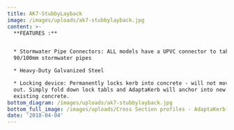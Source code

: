 ```yaml
---
title: AK7-StubbyLayback
image: /images/uploads/ak7-stubbylayback.jpg
content: >-
  **FEATURES :**


  * Stormwater Pipe Connectors: ALL models have a UPVC connector to take either
  90/100mm stormwater pipes

  * Heavy-Duty Galvanized Steel

  * Locking device: Permanently locks kerb into concrete - will not move or pop
  out. Simply fold down lock tabls and AdaptaKerb will anchor into new or
  existing concrete.
bottom_diagram: /images/uploads/ak7-stubbylayback.jpg
bottom_full_image: /images/uploads/Cross Section profiles - AdaptaKerb-large.png
date: '2018-04-04'
---
```



